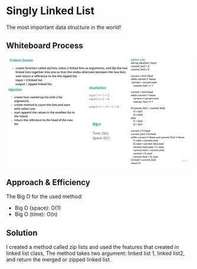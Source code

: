 # Singly Linked List
The most important data structure in the world!

## Whiteboard Process
<!-- Embedded whiteboard image -->

![img](zip-list.jpg)


## Approach & Efficiency
The Big O for the used method:

- Big O (space): O(1)
- Big O (time): O(n)



## Solution

I created a method called zip lists and used the features that created in linked list class, 
The method takes two  argument: linked list 1, linked list2, and return the merged or zipped linked list.
